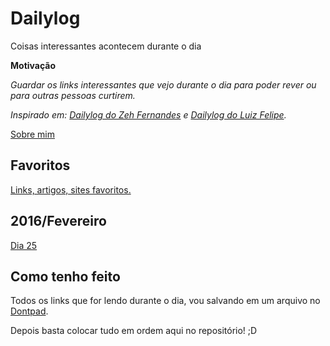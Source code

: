 
# Dailylog

Coisas interessantes acontecem durante o dia

**Motivação**

*Guardar os links interessantes que vejo durante o dia para poder rever ou para outras pessoas curtirem.*

*Inspirado em: [Dailylog do Zeh Fernandes](https://github.com/zehfernandes/dailylog/) e [Dailylog do Luiz Felipe](https://github.com/lfeh).*

[Sobre mim](http://woliveiras.com.br/about/)

## Favoritos

[Links, artigos, sites favoritos.](./favorites)

## 2016/Fevereiro

[Dia 25](./logs/2016/0225.md)

## Como tenho feito

Todos os links que for lendo durante o dia, vou salvando em um arquivo no [Dontpad](http://dontpad.com).

Depois basta colocar tudo em ordem aqui no repositório! ;D
